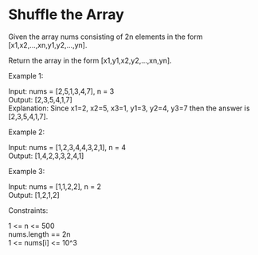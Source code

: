 # Shuffle the Array

Given the array nums consisting of 2n elements in the form [x1,x2,...,xn,y1,y2,...,yn].

Return the array in the form [x1,y1,x2,y2,...,xn,yn].

Example 1:

Input: nums = [2,5,1,3,4,7], n = 3\
Output: [2,3,5,4,1,7]\
Explanation: Since x1=2, x2=5, x3=1, y1=3, y2=4, y3=7 then the answer is [2,3,5,4,1,7].

Example 2:

Input: nums = [1,2,3,4,4,3,2,1], n = 4\
Output: [1,4,2,3,3,2,4,1]

Example 3:

Input: nums = [1,1,2,2], n = 2\
Output: [1,2,1,2]
 

Constraints:

1 <= n <= 500\
nums.length == 2n\
1 <= nums[i] <= 10^3